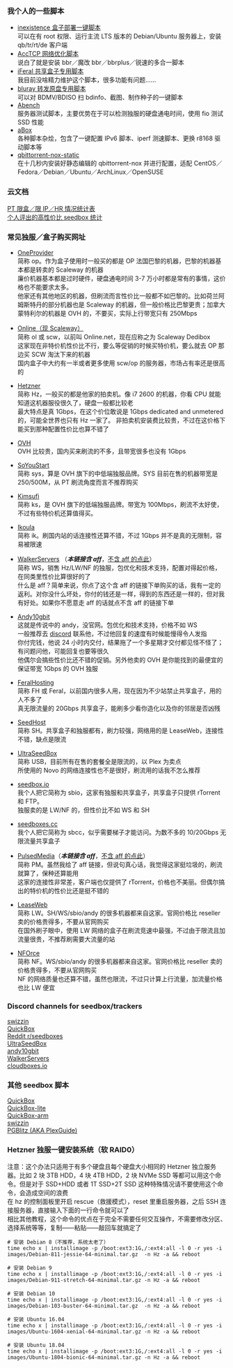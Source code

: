 ### 我个人的一些脚本

- [inexistence 盒子部署一键脚本](https://github.com/Aniverse/inexistence)  
可以在有 root 权限、运行主流 LTS 版本的 Debian/Ubuntu 服务器上，安装 qb/tr/rt/de 客户端  
- [AccTCP 网络优化脚本](https://github.com/Aniverse/TrCtrlProToc0l)  
说白了就是安装 bbr／魔改 bbr／bbrplus／锐速的多合一脚本  
- [iFeral 共享盒子专用脚本](https://github.com/Aniverse/iFeral)  
我目前没啥精力维护这个脚本，很多功能有问题……  
- [bluray 转发原盘专用脚本](https://github.com/Aniverse/bluray)  
可以对 BDMV/BDISO 扫 bdinfo、截图、制作种子的一键脚本  
- [Abench](https://github.com/Aniverse/A)  
服务器测试脚本，主要优势在于可以检测独服的硬盘通电时间，使用 fio 测试 SSD 性能  
- [aBox](https://github.com/Aniverse/aBox)  
各种脚本杂烩，包含了一键配置 IPv6 脚本、iperf 测速脚本、更换 r8168 驱动脚本等  
- [qbittorrent-nox-static](https://github.com/Aniverse/qbittorrent-nox-static)  
在十几秒内安装好静态编辑的 qbittorrent-nox 并进行配置，适配 CentOS／Fedora／Debian／Ubuntu／ArchLinux／OpenSUSE  

### 云文档

[PT 限盒／限 IP／HR 情况统计表](https://kdocs.cn/l/sEi6Sg5iu)  
[个人评出的高性价比 seedbox 统计](https://kdocs.cn/l/sNHCWHL2J)  

### 常见独服／盒子购买网址

- [OneProvider](https://oneprovider.com/dedicated-servers/paris-france)  
简称 op。作为盒子使用时一般买的都是 OP 法国巴黎的机器，巴黎的机器基本都是转卖的 Scaleway 的机器  
廉价机器基本都是过时硬件，硬盘通电时间 3-7 万小时都是常有的事情，这价格也不能要求太多。  
他家还有其他地区的机器，但刷流而言性价比一般都不如巴黎的。比如荷兰阿姆斯特丹的部分机器也是 Scaleway 的机器，但一般价格比巴黎更贵；加拿大蒙特利尔的机器是 OVH 的，不要买，实际上行带宽只有 250Mbps  
- [Online（现 Scaleway）](https://www.scaleway.com/en/dedibox/pricing)  
简称 ol 或 scw，以前叫 Online.net，现在应称之为 Scaleway Dedibox  
这家现在非特价机性价比不行，要么等促销的时候买特价机，要么就去 OP 那边买 SCW 淘汰下来的机器  
国内盒子中大约有一半或者更多使用 scw/op 的服务器，市场占有率还是很高的  
- [Hetzner](https://www.hetzner.com/sb)  
简称 Hz，一般买的都是他家的拍卖机。像 i7 2600 的机器，你看 CPU 就能知道这机器服役很久了，硬盘一般都比较老  
最大特点是真 1Gbps，在这个价位敢说是 1Gbps dedicated and unmetered 的，可能全世界也只有 Hz 一家了。
非拍卖机安装费比较贵，不过在这价格下能买到那种配置性价比也算不错了  
- [OVH](https://www.ovh.ie)  
OVH 比较贵，国内买来刷流的不多，且带宽很多也没有 1Gbps  
- [SoYouStart](https://www.soyoustart.com/ie)  
简称 sys，算是 OVH 旗下的中低端独服品牌。SYS 目前在售的机器带宽是 250/500M，从 PT 刷流角度而言不推荐购买  
- [Kimsufi](https://www.kimsufi.com/en)  
简称 ks，是 OVH 旗下的低端独服品牌。带宽为 100Mbps，刷流不太好使，不过有些特价机还算值得买。  
- [Ikoula](https://www.ikoula.cn/zh)  
简称 ik。刷国内站的话连接性还算不错，不过 1Gbps 并不是真的无限制，容易被限速  
- [WalkerServers](https://clients.walkerservers.com/aff.php?aff=38) （***本链接含 aff***，[不含 aff 的点此](https://clients.walkerservers.com)）  
简称 WS，销售 Hz/LW/NF 的独服，包优化和技术支持，配置对得起价格，在同类里性价比算很好的了  
什么是 aff？简单来说，你点了这个含 aff 的链接下单购买的话，我有一定的返利。对你没什么坏处，你付的钱还是一样，得到的东西还是一样的，但对我有好处。如果你不愿意走 aff 的话就点不含 aff 的链接下单  


- [Andy10gbit](https://www.reddit.com/user/Andy10gbit)  
这就是传说中的 andy，没官网。包优化和技术支持，价格不如 WS  
一般推荐去 [discord](https://discord.gg/7Gv8tdM) 联系他，不过他回复的速度有时候能慢得令人发指  
你付完钱，他说 24 小时内交付，结果拖了一个多星期才交付都见怪不怪了；有问题问他，可能回复也要等很久  
他偶尔会搞些性价比还不错的促销。另外他卖的 OVH 是你能找到的最便宜的保证带宽 1Gbps 的 OVH 独服  
- [FeralHosting](https://www.feralhosting.com/pricing)  
简称 FH 或 Feral，以前国内很多人用，现在因为不少站禁止共享盒子，用的人不多了  
真无限流量的 20Gbps 共享盒子，能刷多少看你造化以及你的邻居是否凶残  
- [SeedHost](https://seedhost.eu)  
简称 SH。共享盒子和独服都有，刷力较强，网络用的是 LeaseWeb，连接性不错，缺点是限流  
- [UltraSeedBox](https://www.ultraseedbox.com)  
简称 USB，目前所有在售的套餐全是限流的，以 Plex 为卖点   
所使用的 Novo 的网络连接性也不是很好，刷流用的话我不怎么推荐  
- [seedbox.io](https://seedbox.io)  
我个人把它简称为 sbio，这家有独服和共享盒子，共享盒子只提供 rTorrent 和 FTP。  
独服卖的是 LW/NF 的，但性价比不如 WS 和 SH  
- [seedboxes.cc](https://seedboxes.cc/)  
我个人把它简称为 sbcc，似乎需要梯子才能访问。为数不多的 10/20Gbps 无限流量共享盒子  
- [PulsedMedia](http://pulsedmedia.com/clients/aff.php?aff=1230)（***本链接含 aff***，[不含 aff 的点此](https://pulsedmedia.com)）  
简称 PM。虽然我给了 aff 链接，但说句真心话，我觉得这家挺垃圾的，刷流就算了，保种还算能用  
这家的连接性非常差，客户端也仅提供了 rTorrent，价格也不美丽。但偶尔搞出的特价机的性价比还是挺不错的  


- [LeaseWeb](https://www.leaseweb.com)  
简称 LW。SH/WS/sbio/andy 的很多机器都来自这家。官网价格比 reseller 卖的价格贵得多，不要从官网购买  
在国外刷子眼中，使用 LW 网络的盒子在刷流竞速中最强，不过由于限流且加流量很贵，不推荐刷需要大流量的站  
- [NFOrce](https://www.nforce.com)  
简称 NF。WS/sbio/andy 的很多机器都来自这家。官网价格比 reseller 卖的价格贵得多，不要从官网购买  
NF 的网络质量也还算不错，虽然也限流，不过只计算上行流量，加流量价格也比 LW 便宜  

### Discord channels for seedbox/trackers

[swizzin](https://discord.gg/bDFqAUF)  
[QuickBox](https://discordapp.com/invite/hCCbVhu)  
[Reddit r/seedboxes](https://discord.gg/THMNRuX)  
[UltraSeedBox](https://discordapp.com/invite/yFcV8EN)  
[andy10gbit](https://discord.gg/7Gv8tdM)  
[WalkerServers](https://discord.gg/wv67teS)  
[cloudboxes.io](https://discordapp.com/invite/vHnKR68)  

### 其他 seedbox 脚本

[QuickBox](https://quickbox.io)  
[QuickBox-lite](https://github.com/amefs/quickbox-lite)  
[QuickBox-arm](https://github.com/amefs/quickbox-arm)  
[swizzin](https://swizzin.ltd)  
[PGBlitz (AKA PlexGuide)](https://plexguide.com/forums/)  

### Hetzner 独服一键安装系统（软 RAID0）

注意：这个办法只适用于有多个硬盘且每个硬盘大小相同的 Hetzner 独立服务器。比如 2 块 3TB HDD，4 块 4TB HDD，2 块 NVMe SSD 等都可以用这个命令。但是对于 SSD+HDD 或者 1T SSD+2T SSD 这种特殊情况请不要使用这个命令，会造成空间的浪费  
在 hz 的控制面板里开启 rescue（救援模式），reset 里重启服务器，之后 SSH 连接服务器，直接输入下面的一行命令就可以了  
相比其他教程，这个命令的优点在于完全不需要任何交互操作，不需要修改分区、选择系统等等，复制——粘贴——敲回车就搞定了  

```
# 安装 Debian 8（不推荐，系统太老了）
time echo x | installimage -p /boot:ext3:1G,/:ext4:all -l 0 -r yes -i images/Debian-811-jessie-64-minimal.tar.gz  -n Hz -a && reboot

# 安装 Debian 9
time echo x | installimage -p /boot:ext3:1G,/:ext4:all -l 0 -r yes -i images/Debian-911-stretch-64-minimal.tar.gz -n Hz -a && reboot

# 安装 Debian 10
time echo x | installimage -p /boot:ext3:1G,/:ext4:all -l 0 -r yes -i images/Debian-103-buster-64-minimal.tar.gz  -n Hz -a && reboot

# 安装 Ubuntu 16.04
time echo x | installimage -p /boot:ext3:1G,/:ext4:all -l 0 -r yes -i images/Ubuntu-1604-xenial-64-minimal.tar.gz -n Hz -a && reboot

# 安装 Ubuntu 18.04
time echo x | installimage -p /boot:ext3:1G,/:ext4:all -l 0 -r yes -i images/Ubuntu-1804-bionic-64-minimal.tar.gz -n Hz -a && reboot
```


